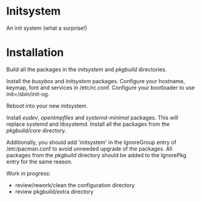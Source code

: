 Initsystem
==========

An init system (what a surprise!)

Installation
============

Build all the packages in the _initsystem_ and _pkgbuild_ directories.


Install the _busybox_ and _initsystem_ packages.
Configure your hostname, keymap, font and services in /etc/rc.conf.
Configure your bootloader to use init=/sbin/init-og.


Reboot into your new initsystem.


Install _eudev_, _opentmpfiles_ and _systemd-minimal_ packages. This will replace systemd and libsystemd.
Install all the packages from the _pkgbuild/core_ directory.


Additionally, you should add 'initsystem' in the IgnoreGroup entry of /etc/pacman.conf to avoid unneeded upgrade of the packages.
All packages from the _pkgbuild_ directory should be added to the IgnorePkg entry for the same reason.

Work in progress:

- review/rework/clean the configuration directory
- review pkgbuild/extra directory
